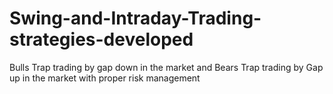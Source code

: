 # Swing-and-Intraday-Trading-strategies-developed
Bulls Trap trading by gap down in the market and Bears Trap trading by Gap up in the market with proper risk management 
